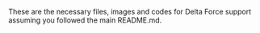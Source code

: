 These are the necessary files, images and codes for Delta Force support assuming you followed the main README.md.
